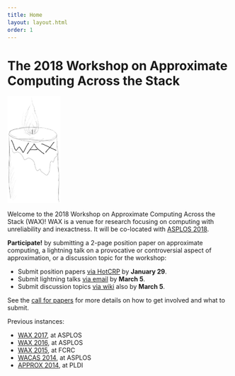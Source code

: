 ```yaml
---
title: Home
layout: layout.html
order: 1
---
```

# The 2018 Workshop on Approximate Computing Across the Stack

<img src="waxlogo500.jpg" style="max-width: 120px;" class="illus">

Welcome to the 2018 Workshop on Approximate Computing Across the Stack (WAX)! WAX is a venue for research focusing on computing with unreliability and inexactness.
It will be co-located with [ASPLOS 2018][].

**Participate!** by submitting a 2-page position paper on approximate computing, a lightning talk on a provocative or controversial aspect of approximation, or a discussion topic for the workshop:

* Submit position papers [via HotCRP][hotcrp] by **January 29**.
* Submit lightning talks [via email][hank-email] by **March 5**.
* Submit discussion topics [via wiki][topics] also by **March 5**.

See the [call for papers][cfp] for more details on how to get involved and what to submit.

[hotcrp]: http://www.cs.cornell.edu/conferences/wax2018/
[hank-email]: mailto:hankhoffmann@cs.uchicago.edu
[topics]: https://github.com/cucapra/wax2018/wiki/Discussion-Topics

Previous instances:

* [WAX 2017][], at ASPLOS
* [WAX 2016][], at ASPLOS
* [WAX 2015][], at FCRC
* [WACAS 2014][], at ASPLOS
* [APPROX 2014][], at PLDI

[wax 2017]: http://approximate.computer/wax2017/
[wax 2016]: http://approximate.computer/wax2016/
[asplos 2018]: https://www.asplos2018.org
[wax 2015]: http://sampa.cs.washington.edu/new/wax2015/
[wacas 2014]: http://sampa.cs.washington.edu/new/wacas14/
[approx 2014]: http://approx2014.cs.umass.edu/
[cfp]: http://approximate.computer/wax2018/cfp.html
